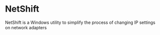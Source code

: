 # NetShift
 NetShift is a Windows utility  to simplify the process of changing IP settings on network adapters
